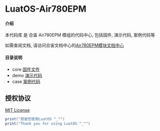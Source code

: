 # LuatOS-Air780EPM

#### 介绍

本代码库 是 合宙 Air780EPM 模组的代码中心, 包括固件, 演示代码, 案例代码等

如需查阅文档, 请访问合宙文档中心的[Air780EPM模块文档中心](https://docs.openluat.com/air780epm)

#### 目录说明

* core  [固件文件](core/)
* demo  [演示代码](demo/)
* case  [案例代码](case/)

## 授权协议

[MIT License](LICENSE)

```lua
print("感谢您使用LuatOS ^_^")
print("Thank you for using LuatOS ^_^")
```

